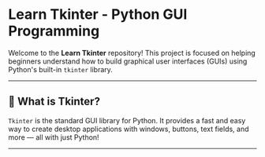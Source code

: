 # Learn Tkinter - Python GUI Programming

Welcome to the **Learn Tkinter** repository! This project is focused on helping beginners understand how to build graphical user interfaces (GUIs) using Python's built-in `tkinter` library.

---

## 📌 What is Tkinter?

`Tkinter` is the standard GUI library for Python. It provides a fast and easy way to create desktop applications with windows, buttons, text fields, and more — all with just Python!

---
